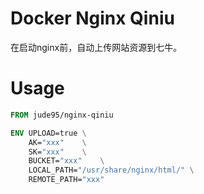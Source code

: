 # Docker Nginx Qiniu
在启动nginx前，自动上传网站资源到七牛。

# Usage
```dockerfile
FROM jude95/nginx-qiniu

ENV UPLOAD=true \
	AK="xxx"	\
	SK="xxx"	\
	BUCKET="xxx"	\
	LOCAL_PATH="/usr/share/nginx/html/"	\
	REMOTE_PATH="xxx"

```
